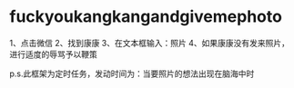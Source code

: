 # fuckyoukangkangandgivemephoto
1、点击微信
2、找到康康
3、在文本框输入：照片
4、如果康康没有发来照片，进行适度的辱骂予以鞭策

p.s.此框架为定时任务，发动时间为：当要照片的想法出现在脑海中时
